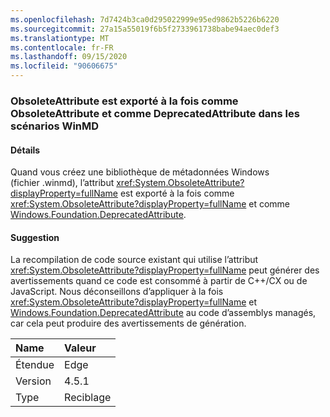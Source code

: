 ```yaml
---
ms.openlocfilehash: 7d7424b3ca0d295022999e95ed9862b5226b6220
ms.sourcegitcommit: 27a15a55019f6b5f2733961738babe94aec0def3
ms.translationtype: MT
ms.contentlocale: fr-FR
ms.lasthandoff: 09/15/2020
ms.locfileid: "90606675"
---
```

### <a name="obsoleteattribute-exports-as-both-obsoleteattribute-and-deprecatedattribute-in-winmd-scenarios"></a>ObsoleteAttribute est exporté à la fois comme ObsoleteAttribute et comme DeprecatedAttribute dans les scénarios WinMD

#### <a name="details"></a>Détails

Quand vous créez une bibliothèque de métadonnées Windows (fichier .winmd), l’attribut <xref:System.ObsoleteAttribute?displayProperty=fullName> est exporté à la fois comme <xref:System.ObsoleteAttribute?displayProperty=fullName> et comme [Windows.Foundation.DeprecatedAttribute](/uwp/api/windows.foundation.metadata.deprecatedattribute).

#### <a name="suggestion"></a>Suggestion

La recompilation de code source existant qui utilise l’attribut <xref:System.ObsoleteAttribute?displayProperty=fullName> peut générer des avertissements quand ce code est consommé à partir de C++/CX ou de JavaScript. Nous déconseillons d’appliquer à la fois <xref:System.ObsoleteAttribute?displayProperty=fullName> et [Windows.Foundation.DeprecatedAttribute](/uwp/api/windows.foundation.metadata.deprecatedattribute) au code d’assemblys managés, car cela peut produire des avertissements de génération.

| Name    | Valeur       |
|:--------|:------------|
| Étendue   | Edge        |
| Version | 4.5.1       |
| Type    | Reciblage |
